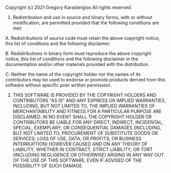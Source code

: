 Copyright (c) 2021 Gregory Karastergios
All rights reserved.

1. Redistribution and use in source and binary forms, with or without
modification, are permitted provided that the following conditions are met:

A. Redistributions of source code must retain the above copyright notice, this
   list of conditions and the following disclaimer.

B. Redistributions in binary form must reproduce the above copyright notice,
   this list of conditions and the following disclaimer in the documentation
   and/or other materials provided with the distribution.

C. Neither the name of the copyright holder nor the names of its
   contributors may be used to endorse or promote products derived from
   this software without specific prior written permission.

2. THIS SOFTWARE IS PROVIDED BY THE COPYRIGHT HOLDERS AND CONTRIBUTORS "AS IS"
AND ANY EXPRESS OR IMPLIED WARRANTIES, INCLUDING, BUT NOT LIMITED TO, THE
IMPLIED WARRANTIES OF MERCHANTABILITY AND FITNESS FOR A PARTICULAR PURPOSE ARE
DISCLAIMED. IN NO EVENT SHALL THE COPYRIGHT HOLDER OR CONTRIBUTORS BE LIABLE
FOR ANY DIRECT, INDIRECT, INCIDENTAL, SPECIAL, EXEMPLARY, OR CONSEQUENTIAL
DAMAGES (INCLUDING, BUT NOT LIMITED TO, PROCUREMENT OF SUBSTITUTE GOODS OR
SERVICES; LOSS OF USE, DATA, OR PROFITS; OR BUSINESS INTERRUPTION) HOWEVER
CAUSED AND ON ANY THEORY OF LIABILITY, WHETHER IN CONTRACT, STRICT LIABILITY,
OR TORT (INCLUDING NEGLIGENCE OR OTHERWISE) ARISING IN ANY WAY OUT OF THE USE
OF THIS SOFTWARE, EVEN IF ADVISED OF THE POSSIBILITY OF SUCH DAMAGE.
